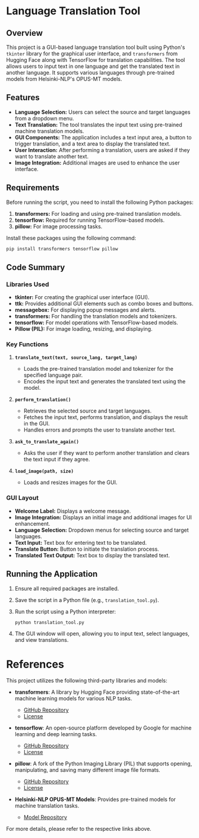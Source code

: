 
# Language Translation Tool

## Overview

This project is a GUI-based language translation tool built using Python's `tkinter` library for the graphical user interface, and `transformers` from Hugging Face along with TensorFlow for translation capabilities. The tool allows users to input text in one language and get the translated text in another language. It supports various languages through pre-trained models from Helsinki-NLP's OPUS-MT models.

## Features

- **Language Selection:** Users can select the source and target languages from a dropdown menu.
- **Text Translation:** The tool translates the input text using pre-trained machine translation models.
- **GUI Components:** The application includes a text input area, a button to trigger translation, and a text area to display the translated text.
- **User Interaction:** After performing a translation, users are asked if they want to translate another text.
- **Image Integration:** Additional images are used to enhance the user interface.

## Requirements

Before running the script, you need to install the following Python packages:

1. **transformers:** For loading and using pre-trained translation models.
2. **tensorflow:** Required for running TensorFlow-based models.
3. **pillow:** For image processing tasks.

Install these packages using the following command:

```bash
pip install transformers tensorflow pillow
```

## Code Summary

### Libraries Used

- **tkinter:** For creating the graphical user interface (GUI).
- **ttk:** Provides additional GUI elements such as combo boxes and buttons.
- **messagebox:** For displaying popup messages and alerts.
- **transformers:** For handling the translation models and tokenizers.
- **tensorflow:** For model operations with TensorFlow-based models.
- **Pillow (PIL):** For image loading, resizing, and displaying.

### Key Functions

1. **`translate_text(text, source_lang, target_lang)`**
   - Loads the pre-trained translation model and tokenizer for the specified language pair.
   - Encodes the input text and generates the translated text using the model.

2. **`perform_translation()`**
   - Retrieves the selected source and target languages.
   - Fetches the input text, performs translation, and displays the result in the GUI.
   - Handles errors and prompts the user to translate another text.

3. **`ask_to_translate_again()`**
   - Asks the user if they want to perform another translation and clears the text input if they agree.

4. **`load_image(path, size)`**
   - Loads and resizes images for the GUI.

### GUI Layout

- **Welcome Label:** Displays a welcome message.
- **Image Integration:** Displays an initial image and additional images for UI enhancement.
- **Language Selection:** Dropdown menus for selecting source and target languages.
- **Text Input:** Text box for entering text to be translated.
- **Translate Button:** Button to initiate the translation process.
- **Translated Text Output:** Text box to display the translated text.

## Running the Application

1. Ensure all required packages are installed.
2. Save the script in a Python file (e.g., `translation_tool.py`).
3. Run the script using a Python interpreter:

   ```bash
   python translation_tool.py
   ```

4. The GUI window will open, allowing you to input text, select languages, and view translations.

# References

This project utilizes the following third-party libraries and models:

- **transformers**: A library by Hugging Face providing state-of-the-art machine learning models for various NLP tasks.
  - [GitHub Repository](https://github.com/huggingface/transformers)
  - [License](https://github.com/huggingface/transformers/blob/main/LICENSE)

- **tensorflow**: An open-source platform developed by Google for machine learning and deep learning tasks.
  - [GitHub Repository](https://github.com/tensorflow/tensorflow)
  - [License](https://github.com/tensorflow/tensorflow/blob/master/LICENSE)

- **pillow**: A fork of the Python Imaging Library (PIL) that supports opening, manipulating, and saving many different image file formats.
  - [GitHub Repository](https://github.com/python-pillow/Pillow)
  - [License](https://github.com/python-pillow/Pillow/blob/main/LICENSE)

- **Helsinki-NLP OPUS-MT Models**: Provides pre-trained models for machine translation tasks.
  - [Model Repository](https://github.com/Helsinki-NLP/opus-mt)

For more details, please refer to the respective links above.
